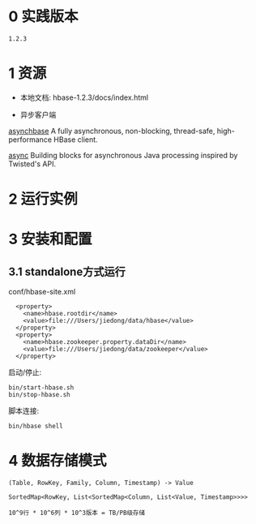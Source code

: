 
# 0 实践版本

	1.2.3

# 1 资源

+ 本地文档: hbase-1.2.3/docs/index.html

+ 异步客户端

[asynchbase](https://github.com/OpenTSDB/asynchbase)
A fully asynchronous, non-blocking, thread-safe, high-performance HBase client.

[async](https://github.com/OpenTSDB/async)
Building blocks for asynchronous Java processing inspired by Twisted's API. 


# 2 运行实例

# 3 安装和配置

## 3.1 standalone方式运行

conf/hbase-site.xml

	  <property>
	    <name>hbase.rootdir</name>
	    <value>file:///Users/jiedong/data/hbase</value>
	  </property>
	  <property>
	    <name>hbase.zookeeper.property.dataDir</name>
	    <value>file:///Users/jiedong/data/zookeeper</value>
	  </property>

启动/停止:
	
	bin/start-hbase.sh
	bin/stop-hbase.sh

脚本连接:

	bin/hbase shell

# 4 数据存储模式

	(Table, RowKey, Family, Column, Timestamp) -> Value
	
	SortedMap<RowKey, List<SortedMap<Column, List<Value, Timestamp>>>>
	
	10^9行 * 10^6列 * 10^3版本 = TB/PB级存储 




	